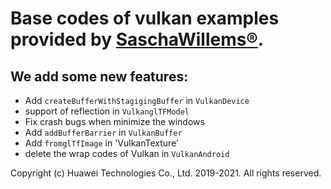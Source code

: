 # Base codes of vulkan examples provided by  [SaschaWillems®](https://github.com/SaschaWillems/Vulkan).

## We add some new features:
+  Add `createBufferWithStagigingBuffer` in `VulkanDevice`
+  support of reflection in `VulkanglTFModel`
+  Fix crash bugs when minimize the windows
+  Add `addBufferBarrier` in `VulkanBuffer`
+  Add `fromglTfImage` in 'VulkanTexture'
+  delete the wrap codes of Vulkan in `VulkanAndroid` 

Copyright (c) Huawei Technologies Co., Ltd. 2019-2021. All rights reserved.
 


